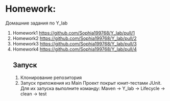 # Homework:
Домашние задания по Y_lab

1) Homework1 https://github.com/Sophia199768/Y_lab/pull/1
2) Homework2 https://github.com/Sophia199768/Y_lab/pull/2
3) Homework3 https://github.com/Sophia199768/Y_lab/pull/3
4) Homework4 https://github.com/Sophia199768/Y_lab/pull/4
   ## Запуск
   1. Клонирование репозитория
   2. Запуск приложения из Main
Проект покрыт юнит-тестами JUnit. 
   Для их запуска выполните команду:
   Maven -> Y_lab -> Lifecycle -> clean -> test